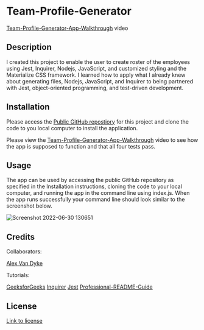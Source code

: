 # Team-Profile-Generator
[Team-Profile-Generator-App-Walkthrough](https://vimeo.com/725810012) video
## Description

I created this project to enable the user to create roster of the employees using Jest, Inquirer, Nodejs, JavaScript, and customized styling and the Materialize CSS framework. I learned how to apply what I already knew about generating files, Nodejs, JavaScript, and Inquirer to being partnered with Jest, object-oriented programming, and test-driven development.

## Installation

Please access the [Public GitHub repostiory](https://github.com/AlexandertheGreat491/Team-Profile-Generator) for this project and clone the code to you local computer to install the application.

Please view the [Team-Profile-Generator-App-Walkthrough](https://vimeo.com/725810012) video to see how the app is supposed to function and that all four tests pass.

## Usage

The app can be used by accessing the public GitHub repository as specified in the Installation instructions, cloning the code to your local computer, and running the app in the command line using index.js. When the app runs successfully your command line should look similar to the screenshot below.


![Screenshot 2022-06-30 130651](https://user-images.githubusercontent.com/64184203/176758943-8c753605-ab42-4af4-91f8-14d2435a00de.jpg)

## Credits

Collaborators:

[Alex Van Dyke](https://github.com/AlexandertheGreat491/Team-Profile-Generator)

Tutorials:

[GeeksforGeeks](https://www.geeksforgeeks.org/node-js-fs-writefile-method/)
[Inquirer](https://www.npmjs.com/package/inquirer#installation)
[Jest](https://jestjs.io/)
[Professional-README-Guide](https://coding-boot-camp.github.io/full-stack/github/professional-readme-guide)


## License

[Link to license](./LICENSE)

